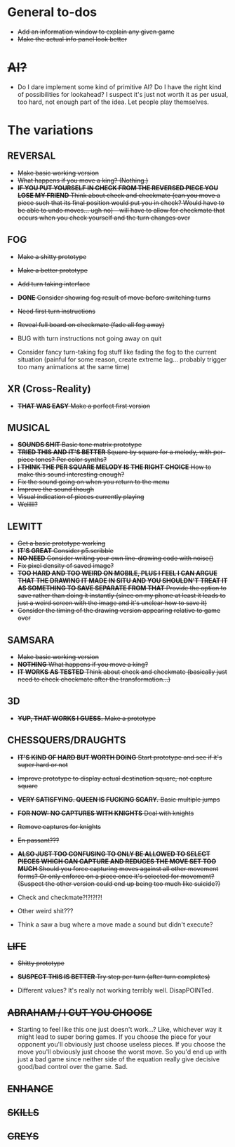 # General to-dos

- ~~Add an information window to explain any given game~~
- ~~Make the actual info panel look better~~

# ~~AI?~~

- Do I dare implement some kind of primitive AI? Do I have the right kind of possibilities for lookahead? I suspect it's just not worth it as per usual, too hard, not enough part of the idea. Let people play themselves.

# The variations

## REVERSAL

- ~~Make basic working version~~
- ~~What happens if you move a king? (Nothing.)~~
- ~~__IF YOU PUT YOURSELF IN CHECK FROM THE REVERSED PIECE YOU LOSE MY FRIEND__ Think about check and checkmate (can you move a piece such that its final position would put you in check? Would have to be able to undo moves... ugh no) - will have to allow for checkmate that occurs when you check yourself and the turn changes over~~

## FOG

- ~~Make a shitty prototype~~
- ~~Make a better prototype~~
- ~~Add turn taking interface~~
- ~~__DONE__ Consider showing fog result of move before switching turns~~
- ~~Need first turn instructions~~
- ~~Reveal full board on checkmate (fade all fog away)~~

- BUG with turn instructions not going away on quit
- Consider fancy turn-taking fog stuff like fading the fog to the current situation (painful for some reason, create extreme lag... probably trigger too many animations at the same time)

## XR (Cross-Reality)

- ~~__THAT WAS EASY__ Make a perfect first version~~

## MUSICAL

- ~~__SOUNDS SHIT__ Basic tone matrix prototype~~
- ~~__TRIED THIS AND IT'S BETTER__ Square by square for a melody, with per-piece tones? Per color synths?~~
- ~~__I THINK THE PER SQUARE MELODY IS THE RIGHT CHOICE__ How to make this sound interesting enough?~~
- ~~Fix the sound going on when you return to the menu~~
- ~~Improve the sound though~~
- ~~Visual indication of pieces currently playing~~
- ~~Welllll?~~

## LEWITT

- ~~Get a basic prototype working~~
- ~~__IT'S GREAT__ Consider p5.scribble~~
- ~~__NO NEED__ Consider writing your own line-drawing code with noise()~~
- ~~Fix pixel density of saved image?~~
- ~~__TOO HARD AND TOO WEIRD ON MOBILE, PLUS I FEEL I CAN ARGUE THAT THE DRAWING IT MADE IN SITU AND YOU SHOULDN'T TREAT IT AS SOMETHING TO SAVE SEPARATE FROM THAT__ Provide the option to save rather than doing it instantly (since on my phone at least it leads to just a weird screen with the image and it's unclear how to save it)~~
- ~~Consider the timing of the drawing version appearing relative to game over~~

## SAMSARA

- ~~Make basic working version~~
- ~~__NOTHING__ What happens if you move a king?~~
- ~~__IT WORKS AS TESTED__ Think about check and checkmate (basically just need to check checkmate after the transformation...)~~

## 3D

- ~~__YUP, THAT WORKS I GUESS.__ Make a prototype~~

## CHESSQUERS/DRAUGHTS

- ~~__IT'S KIND OF HARD BUT WORTH DOING__ Start prototype and see if it's super hard or not~~
- ~~Improve prototype to display actual destination square, not capture square~~
- ~~__VERY SATISFYING. QUEEN IS FUCKING SCARY.__ Basic multiple jumps~~
- ~~__FOR NOW: NO CAPTURES WITH KNIGHTS__ Deal with knights~~
- ~~Remove captures for knights~~
- ~~En passant???~~
- ~~__ALSO JUST TOO CONFUSING TO ONLY BE ALLOWED TO SELECT PIECES WHICH CAN CAPTURE AND REDUCES THE MOVE SET TOO MUCH__ Should you force capturing moves against all other movement forms? Or only enforce on a piece once it's selected for movement? (Suspect the other version could end up being too much like suicide?)~~

- Check and checkmate?!?!?!?!
- Other weird shit???
- Think a saw a bug where a move made a sound but didn't execute?

## ~~LIFE~~

- ~~Shitty prototype~~
- ~~__SUSPECT THIS IS BETTER__ Try step per turn (after turn completes)~~

- Different values? It's really not working terribly well. DisapPOINTed.

## ~~ABRAHAM / I CUT YOU CHOOSE~~

- Starting to feel like this one just doesn't work...? Like, whichever way it might lead to super boring games. If you choose the piece for your opponent you'll obviously just choose useless pieces. If you choose the move you'll obviously just choose the worst move. So you'd end up with just a bad game since neither side of the equation really give decisive good/bad control over the game. Sad.

## ~~ENHANCE~~

## ~~SKILLS~~

## ~~GREYS~~
